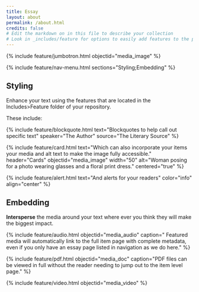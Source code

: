 ```yaml
---
title: Essay
layout: about
permalink: /about.html
credits: false
# Edit the markdown on in this file to describe your collection
# Look in _includes/feature for options to easily add features to the page
---
```


{% include feature/jumbotron.html objectid="media_image" %}

{% include feature/nav-menu.html sections="Styling;Embedding" %}

## Styling

Enhance your text using the features that are located in the Includes>Feature folder of your repository. 

These include:

{% include feature/blockquote.html text="Blockquotes to help call out specific text" speaker="The Author" source="The Literary Source" %}

{% include feature/card.html text="Which can also incorporate your items your media and alt text to make the image fully accessible." header="Cards" objectid="media_image" width="50" alt="Woman posing for a photo wearing glasses and a floral print dress." centered="true" %}

{% include feature/alert.html text="And alerts for your readers" color="info" align="center" %}

## Embedding

**Intersperse** the media around your text where ever you think they will make the biggest impact.

{% include feature/audio.html objectid="media_audio" caption=" Featured media will automatically link to the full item page with complete metadata, even if you only have an essay page listed in navigation as we do here." %}

{% include feature/pdf.html objectid="media_doc" caption="PDF files can be viewed in full without the reader needing to jump out to the item level page." %}

{% include feature/video.html objectid="media_video" %}

